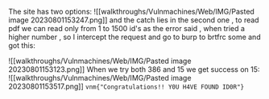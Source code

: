 The site has two options:
![[walkthroughs/Vulnmachines/Web/IMG/Pasted image 20230801153247.png]]
and the catch lies in the second one , to read pdf 
we can read only from 1 to 1500 id's as the error said , when tried a higher number , so I intercept the request and go to burp to brtfrc some and got this:

![[walkthroughs/Vulnmachines/Web/IMG/Pasted image 20230801153123.png]]
When we try both 386 and 15 we get success on 15:
![[walkthroughs/Vulnmachines/Web/IMG/Pasted image 20230801153517.png]]
`vnm{"Congratulations!! Y0U H4VE FOUND ID0R"}`
